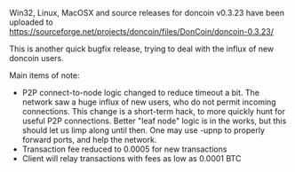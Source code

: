 Win32, Linux, MacOSX and source releases for doncoin v0.3.23 have been uploaded to
https://sourceforge.net/projects/doncoin/files/DonCoin/doncoin-0.3.23/

This is another quick bugfix release, trying to deal with the influx of new doncoin users.

Main items of note:

* P2P connect-to-node logic changed to reduce timeout a bit.  The network saw a huge influx of new users, who do not permit incoming connections.  This change is a short-term hack, to more quickly hunt for useful P2P connections.  Better "leaf node" logic is in the works, but this should let us limp along until then.  One may use -upnp to properly forward ports, and help the network.
* Transaction fee reduced to 0.0005 for new transactions
* Client will relay transactions with fees as low as 0.0001 BTC
